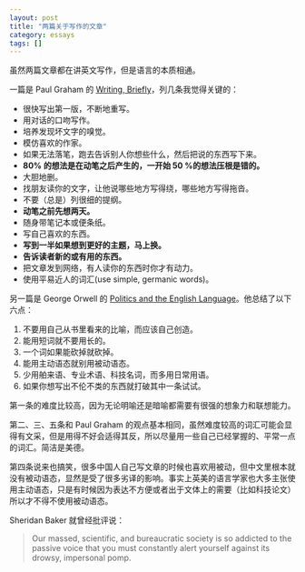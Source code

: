 ```yaml
---
layout: post
title: "两篇关于写作的文章"
category: essays
tags: []
---
```



虽然两篇文章都在讲英文写作，但是语言的本质相通。


一篇是 Paul Graham 的 [Writing, Briefly](http://paulgraham.com/writing44.html)，列几条我觉得关键的：


* 很快写出第一版，不断地重写。
* 用对话的口吻写作。
* 培养发现坏文字的嗅觉。
* 模仿喜欢的作家。
* 如果无法落笔，跑去告诉别人你想些什么，然后把说的东西写下来。
* **80% 的想法是在动笔之后产生的，一开始 50 %的想法压根是错的。**
* 大胆地删。 
* 找朋友读你的文字，让他说哪些地方写得绕，哪些地方写得拖沓。
* 不要（总是）列很细的提纲。
* **动笔之前先想两天。**
* 随身带笔记本或便条纸。
* 写自己喜欢的东西。
* **写到一半如果想到更好的主题，马上换。**
* **告诉读者新的或有用的东西。**
* 把文章发到网络，有人读你的东西时你才有动力。
* 使用平易近人的词汇(use simple, germanic words)。


另一篇是 George Orwell 的 [Politics and the English Language](http://www.orwell.ru/library/essays/politics/english/e_polit/)。他总结了以下六点：


1. 不要用自己从书里看来的比喻，而应该自己创造。
2. 能用短词就不要用长的。
3. 一个词如果能砍掉就砍掉。
4. 能用主动语态就别用被动语态。
5. 少用舶来语、专业术语、科技名词，而多用日常用语。
6. 如果你想写出不伦不类的东西就打破其中一条试试。


第一条的难度比较高，因为无论明喻还是暗喻都需要有很强的想象力和联想能力。


第二、三、五条和 Paul Graham 的观点基本相同，虽然难度较高的词汇可能会显得有文采，但是用得不好会适得其反，所以尽量用一些自己已经掌握的、平常一点的词汇。简洁是美德。


第四条说来也搞笑，很多中国人自己写文章的时候也喜欢用被动，但中文里根本就没有被动语态，显然是受了很多劣译的影响。事实上英美的语言学家也大多主张使用主动语态，只是有时候因为表达不方便或者出于文体上的需要（比如科技论文）所以才不得不使用被动语态。


Sheridan Baker 就曾经批评说：


> Our massed, scientific, and bureaucratic society is so addicted to the passive voice that you must constantly alert yourself against its drowsy, impersonal pomp.
